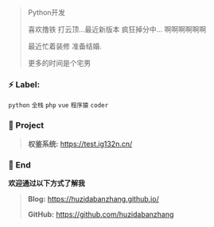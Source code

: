 > Python开发
>
> 喜欢撸铁 打云顶...最近新版本 疯狂掉分中... 啊啊啊啊啊啊
>
> 最近忙着装修 准备结婚.
>
> 更多的时间是个宅男

### ⚡ Label:

`python`  `全栈`  `php`  `vue`  `程序猿`  `coder`

### :pushpin: Project

> **权鉴系统:** https://test.ig132n.cn/
>

### 💬 End

**欢迎通过以下方式了解我**

> **Blog:** https://huzidabanzhang.github.io/
>
> **GitHub:** https://github.com/huzidabanzhang
>


